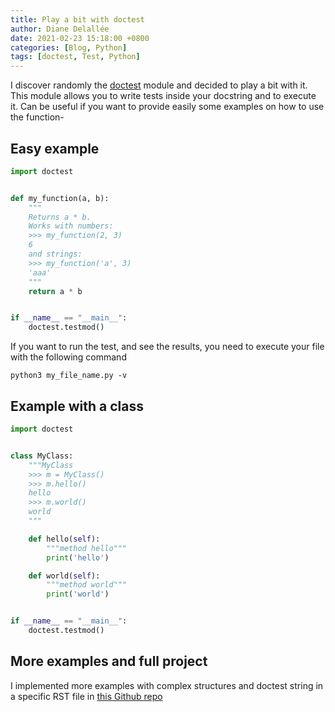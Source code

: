 ```yaml
---
title: Play a bit with doctest
author: Diane Delallée
date: 2021-02-23 15:18:00 +0800
categories: [Blog, Python]
tags: [doctest, Test, Python]
---
```


I discover randomly the [doctest](https://docs.python.org/3/library/doctest.html) module and decided to play a bit with it. 
This module allows you to write tests inside your docstring and to execute it. 
Can be useful if you want to provide easily some examples on how to use the function-

## Easy example

```python
import doctest


def my_function(a, b):
    """
    Returns a * b.
    Works with numbers:
    >>> my_function(2, 3)
    6
    and strings:
    >>> my_function('a', 3)
    'aaa'
    """
    return a * b


if __name__ == "__main__":
    doctest.testmod()
```

If you want to run the test, and see the results, you need to execute your file with the following command
```shell
python3 my_file_name.py -v
```


## Example with a class
```python
import doctest


class MyClass:
    """MyClass
    >>> m = MyClass()
    >>> m.hello()
    hello
    >>> m.world()
    world
    """

    def hello(self):
        """method hello"""
        print('hello')

    def world(self):
        """method world"""
        print('world')


if __name__ == "__main__":
    doctest.testmod()
```


## More examples and full project

I implemented more examples with complex structures and doctest string in a specific RST file in 
[this Github repo](https://github.com/dianedelallee/Doctest) 
